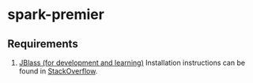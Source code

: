 # spark-premier #

## Requirements ## 
1. [JBlass (for development and learning)](https://github.com/mikiobraun/jblas.git) Installation instructions can be found in [StackOverflow](https://stackoverflow.com/questions/33363412/doing-spark-shell-with-mlib-error-object-jblas-is-not-a-member-of-package-org/33363413).

